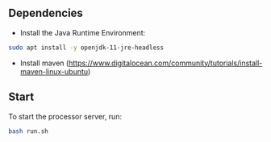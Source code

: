 ## Dependencies
- Install the Java Runtime Environment:
```bash
sudo apt install -y openjdk-11-jre-headless
```
- Install maven (https://www.digitalocean.com/community/tutorials/install-maven-linux-ubuntu)


## Start
To start the processor server, run:
```bash
bash run.sh
```